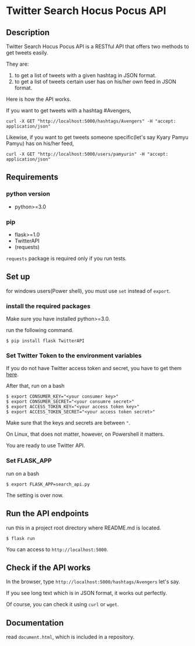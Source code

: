 # Twitter Search Hocus Pocus API

## Description
Twitter Search Hocus Pocus API is a RESTful API that offers two methods to get tweets easily. 

They are:

1. to get a list of tweets with a given hashtag in JSON format.
2. to get a list of tweets certain user has on his/her own feed in JSON format.

Here is how the API works.

If you want to get tweets with a hashtag #Avengers, 

```
curl -X GET "http://localhost:5000/hashtags/Avengers" -H "accept: application/json"
```

Likewise, if you want to get tweets someone specific(let's say Kyary Pamyu Pamyu) has on his/her feed,

```
curl -X GET "http://localhost:5000/users/pamyurin" -H "accept: application/json"
```

## Requirements

### python version
- python>=3.0

### pip 
- flask>=1.0
- TwitterAPI
- (requests)

`requests` package is required only if you run tests.

## Set up

for windows users(Power shell), you must use `set` instead of `export`.

### install the required packages

Make sure you have installed python>=3.0.

run the following command.

```
$ pip install flask TwitterAPI
```

### Set Twitter Token to the environment variables

If you do not have Twitter access token and secret, you have to get them [here](https://developer.twitter.com/en/docs/basics/authentication/guides/access-tokens.html).

After that, run on a bash

```
$ export CONSUMER_KEY="<your consumer key>"
$ export CONSUMER_SECRET="<your consumre secret>"
$ export ACCESS_TOKEN_KEY="<your access token key>"
$ export ACCESS_TOKEN_SECRET="<your access token secret>"
```

Make sure that the keys and secrets are between `"`. 

On Linux, that does not matter, however, on Powershell it matters.

You are ready to use Twitter API.

### Set FLASK_APP

run on a bash

```
$ export FLASK_APP=search_api.py
```

The setting is over now.

## Run the API endpoints

run this in a project root directory where README.md is located.

```
$ flask run
```

You can access to `http://localhost:5000`.

## Check if the API works

In the browser, type `http://localhost:5000/hashtags/Avengers` let's say.

If you see long text which is in JSON format, it works out perfectly.

Of course, you can check it using `curl` or `wget`.

## Documentation
read `document.html`, which is included in a repository.
